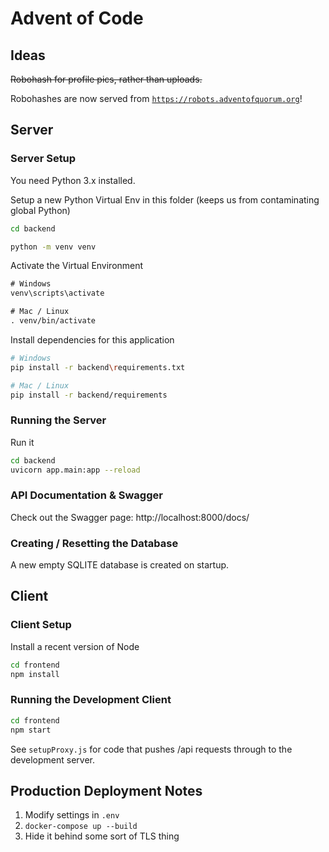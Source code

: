 # Advent of Code

## Ideas

<strike>Robohash for profile pics, rather than uploads.</strike>

Robohashes are now served from <code>https://robots.adventofquorum.org</code>!

## Server

### Server Setup

You need Python 3.x installed.

Setup a new Python Virtual Env in this folder (keeps us from contaminating global Python)

```sh
cd backend
```

```sh
python -m venv venv
```

Activate the Virtual Environment

```txt
# Windows
venv\scripts\activate

# Mac / Linux
. venv/bin/activate
```

Install dependencies for this application

```sh
# Windows
pip install -r backend\requirements.txt

# Mac / Linux
pip install -r backend/requirements
```

### Running the Server

Run it
```sh
cd backend
uvicorn app.main:app --reload
```

### API Documentation & Swagger

Check out the Swagger page:
http://localhost:8000/docs/

### Creating / Resetting the Database

A new empty SQLITE database is created on startup.

## Client

### Client Setup

Install a recent version of Node

```sh
cd frontend
npm install
```

### Running the Development Client

```sh
cd frontend
npm start
```

See `setupProxy.js` for code that pushes /api requests through to the development server.

## Production Deployment Notes

1. Modify settings in `.env`
2. `docker-compose up --build`
3. Hide it behind some sort of TLS thing

